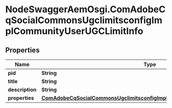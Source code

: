 # NodeSwaggerAemOsgi.ComAdobeCqSocialCommonsUgclimitsconfigImplCommunityUserUGCLimitInfo

## Properties

Name | Type | Description | Notes
------------ | ------------- | ------------- | -------------
**pid** | **String** |  | [optional] 
**title** | **String** |  | [optional] 
**description** | **String** |  | [optional] 
**properties** | [**ComAdobeCqSocialCommonsUgclimitsconfigImplCommunityUserUGCLimitProperties**](ComAdobeCqSocialCommonsUgclimitsconfigImplCommunityUserUGCLimitProperties.md) |  | [optional] 


